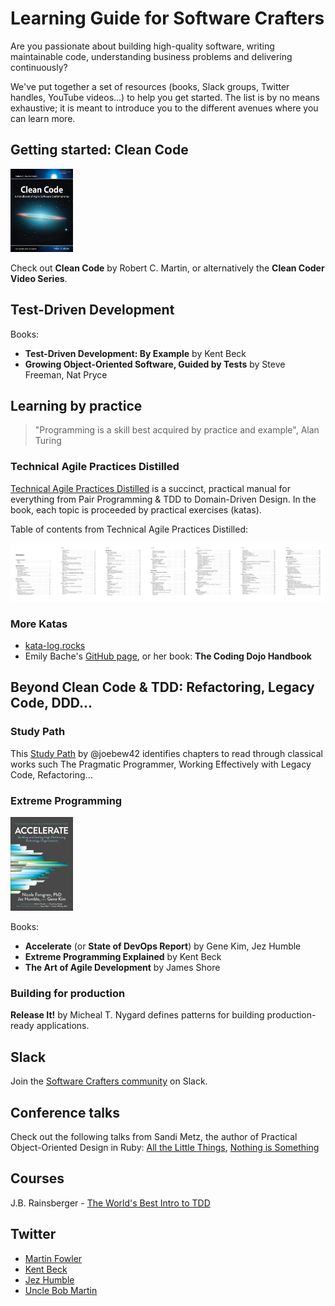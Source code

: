# Learning Guide for Software Crafters

Are you passionate about building high-quality software, writing maintainable code, understanding business problems and delivering continuously?

We've put together a set of resources (books, Slack groups, Twitter handles, YouTube videos...) to help you get started. The list is by no means exhaustive; it is meant to introduce you to the different avenues where you can learn more.

## Getting started: Clean Code

<img src="/images/clean-code-cover.jpg" width="100">

Check out **Clean Code** by Robert C. Martin, or alternatively the **Clean Coder Video Series**.

## Test-Driven Development

Books:
- **Test-Driven Development: By Example** by Kent Beck
- **Growing Object-Oriented Software, Guided by Tests** by Steve Freeman, Nat Pryce

## Learning by practice

> "Programming is a skill best acquired by practice and example", Alan Turing

### Technical Agile Practices Distilled

[Technical Agile Practices Distilled](https://leanpub.com/agiletechnicalpracticesdistilled) is a succinct, practical manual for everything from Pair Programming & TDD to Domain-Driven Design. In the book, each topic is proceeded by practical exercises (katas).

Table of contents from Technical Agile Practices Distilled:

![Agile Technical Practices Distilled - Contents](/images/agile-technical-practices-distilled-contents.png)

### More Katas

- [kata-log.rocks](https://kata-log.rocks/)
- Emily Bache's [GitHub page](https://github.com/emilybache), or her book: **The Coding Dojo Handbook**

## Beyond Clean Code & TDD: Refactoring, Legacy Code, DDD...

### Study Path

This [Study Path](https://github.com/joebew42/study-path) by @joebew42 identifies chapters to read through classical works such The Pragmatic Programmer, Working Effectively with Legacy Code, Refactoring...

### Extreme Programming

<img src="/images/accelerate-cover.jpg" width="100">

Books:
- **Accelerate** (or **State of DevOps Report**) by Gene Kim, Jez Humble
- **Extreme Programming Explained** by Kent Beck
- **The Art of Agile Development** by James Shore

### Building for production

**Release It!** by Micheal T. Nygard defines patterns for building production-ready applications.

## Slack

Join the [Software Crafters community](http://slack.softwarecraftsmanship.org/) on Slack.

## Conference talks

Check out the following talks from Sandi Metz, the author of Practical Object-Oriented Design in Ruby: [All the Little Things](https://youtu.be/8bZh5LMaSmE), [Nothing is Something](https://youtu.be/29MAL8pJImQ)

## Courses

J.B. Rainsberger - [The World's Best Intro to TDD](https://online-training.jbrains.ca/p/wbitdd-01)

## Twitter

- [Martin Fowler](https://twitter.com/martinfowler)
- [Kent Beck](https://twitter.com/KentBeck)
- [Jez Humble](https://twitter.com/jezhumble)
- [Uncle Bob Martin](https://twitter.com/unclebobmartin)